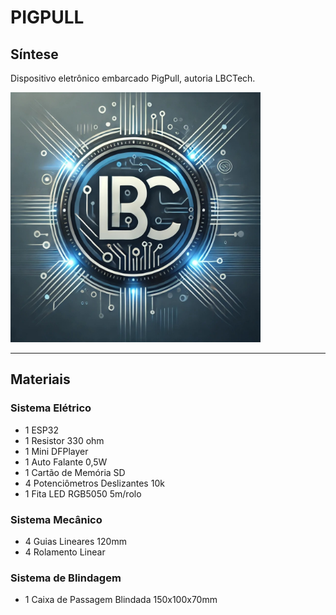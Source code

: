 # PIGPULL #

## Síntese

Dispositivo eletrônico embarcado PigPull, autoria LBCTech.

<img src="https://raw.githubusercontent.com/LeoIgreja11/PigPull/refs/heads/main/Logo.jpeg" alt="Logo" width="400" height="400">

---
## Materiais
### Sistema Elétrico
- 1 ESP32
- 1 Resistor 330 ohm
- 1 Mini DFPlayer
- 1 Auto Falante 0,5W
- 1 Cartão de Memória SD
- 4 Potenciômetros Deslizantes 10k
- 1 Fita LED RGB5050 5m/rolo

### Sistema Mecânico
- 4 Guias Lineares 120mm
- 4 Rolamento Linear

### Sistema de Blindagem
- 1 Caixa de Passagem Blindada 150x100x70mm
